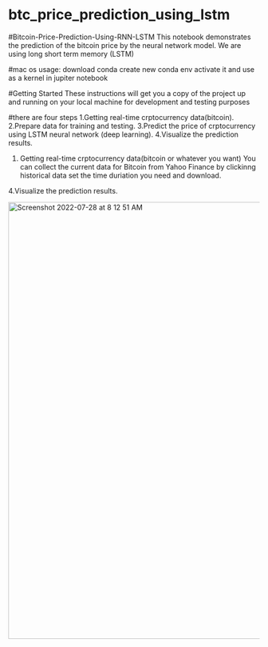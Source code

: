 # btc_price_prediction_using_lstm

#Bitcoin-Price-Prediction-Using-RNN-LSTM
This notebook demonstrates the prediction of the bitcoin price by the neural network model. We are using long short term memory (LSTM)

#mac os usage:
download conda 
create new conda env 
activate it 
and use as a kernel in jupiter notebook 

#Getting Started
These instructions will get you a copy of the project up and running on your local machine for development and testing purposes

#there are four steps 
1.Getting real-time crptocurrency data(bitcoin).
2.Prepare data for training and testing.
3.Predict the price of crptocurrency using LSTM neural network (deep learning).
4.Visualize the prediction results.

1. Getting real-time crptocurrency data(bitcoin or whatever you want)
You can collect the current data for Bitcoin from Yahoo Finance by clickinng historical data set the time duriation you need and download.


4.Visualize the prediction results.

<img width="874" alt="Screenshot 2022-07-28 at 8 12 51 AM" src="https://user-images.githubusercontent.com/50747240/181408776-9037e1c5-6b8a-47c9-936e-f76cffb4afc3.png">
